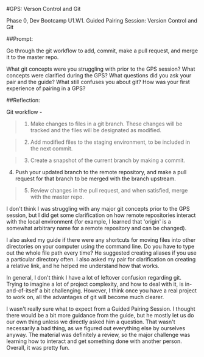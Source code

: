 #GPS: Verson Control and Git

Phase 0, Dev Bootcamp
U1.W1. Guided Pairing Session: Version Control and Git

##Prompt:

Go through the git workflow to add, commit, make a pull request, and merge it to the master repo.

What git concepts were you struggling with prior to the GPS session?
What concepts were clarified during the GPS?
What questions did you ask your pair and the guide?
What still confuses you about git?
How was your first experience of pairing in a GPS?

##Reflection:

Git workflow -

>1. Make changes to files in a git branch. These changes will be tracked and the files will be designated as modified.

>2. Add modified files to the staging environment, to be included in the next commit.

>3. Create a snapshot of the current branch by making a commit.

4. Push your updated branch to the remote repository, and make a pull request for that branch to be merged with the branch upstream.

>5. Review changes in the pull request, and when satisfied, merge with the master repo.

I don't think I was struggling with any major git concepts prior to the GPS session, but I did get some clarification on how remote repositories interact with the local environment (for example, I learned that 'origin' is a somewhat arbitrary name for a remote repository and can be changed).

I also asked my guide if there were any shortcuts for moving files into other directories on your computer using the command line.  Do you have to type out the whole file path every time?  He suggested creating aliases if you use a particular directory often.  I also asked my pair for clarification on creating a relative link, and he helped me understand how that works.

In general, I don't think I have a lot of leftover confusion regarding git.  Trying to imagine a lot of project complexity, and how to deal with it, is in-and-of-itself a bit challenging.  However, I think once you have a real project to work on, all the advantages of git will become much clearer.

I wasn't really sure what to expect from a Guided Pairing Session.  I thought there would be a bit more guidance from the guide, but he mostly let us do our own thing unless we directly asked him a question.  That wasn't necessarily a bad thing, as we figured out everything else by ourselves anyway. The material was definitely a review, so the major challenge was learning how to interact and get something done with another person.  Overall, it was pretty fun.  